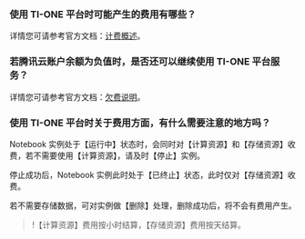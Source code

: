 ﻿### 使用 TI-ONE 平台时可能产生的费用有哪些？

详情您可请参考官方文档：[计费概述](https://cloud.tencent.com/document/product/851/39693)。

### 若腾讯云账户余额为负值时，是否还可以继续使用 TI-ONE 平台服务？

详情您可请参考官方文档：[欠费说明](https://cloud.tencent.com/document/product/851/39695)。

### 使用 TI-ONE 平台时关于费用方面，有什么需要注意的地方吗？

Notebook 实例处于【运行中】状态时，会同时对【计算资源】和【存储资源】收费，若不需要使用【计算资源】，请及时【停止】实例。

停止成功后，Notebook 实例此时处于【已终止】状态，此时仅对【存储资源】收费。

若不需要存储数据，可对实例做【删除】处理，删除成功后，将不会有费用产生。

>!【计算资源】费用按小时结算，【存储资源】费用按天结算。

